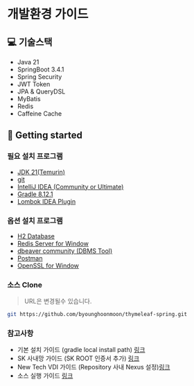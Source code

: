 # 개발환경 가이드

## 💻 기술스택

- Java 21
- SpringBoot 3.4.1
- Spring Security
- JWT Token
- JPA & QueryDSL
- MyBatis
- Redis
- Caffeine Cache

## 🚀 Getting started

### 필요 설치 프로그램

- [JDK 21(Temurin)](https://adoptium.net/temurin/releases/)
- [git](https://github.com/git-for-windows/git/releases/download/v2.48.1.windows.1/Git-2.48.1-64-bit.exe)
- [IntelliJ IDEA (Community or Ultimate)](https://download.jetbrains.com/idea/ideaIC-2024.3.3.exe?_gl=1*1uwym0o*_gcl_au*NjMxNTMzOTExLjE3MzYyOTU5MDE.*FPAU*NjMxNTMzOTExLjE3MzYyOTU5MDE.*_ga*NDgxNzMxMjY0LjE3MzYxNDY4ODM.*_ga_9J976DJZ68*MTczOTUyMDE3Mi4xMS4xLjE3Mzk1MjAxOTkuMzMuMC4w)
- [Gradle 8.12.1](https://gradle.org/next-steps/?version=8.12.1&format=all)
- [Lombok IDEA Plugin](./install/lombok-243.23654.189.zip)

### 옵션 설치 프로그램

- [H2 Database](./install/h2-setup-2024-08-11.exe)
- [Redis Server for Window](https://github.com/microsoftarchive/redis/releases)
- [dbeaver community (DBMS Tool)](https://dbeaver.io/download/)
- [Postman](https://www.postman.com/downloads/)
- [OpenSSL for Window](https://slproweb.com/products/Win32OpenSSL.html)

### 소스 Clone
> URL은 변경될수 있습니다.
```bash
git https://github.com/byounghoonmoon/thymeleaf-spring.git
```

### 참고사항

- 기본 설치 가이드 (gradle local install path) [링크](./910-install-basic-guide.md)
- SK 사내망 가이드 (SK ROOT 인증서 추가) [링크](./920-install-sk-guide.md)
- New Tech VDI 가이드 (Repository 사내 Nexus 설정)[링크](./930-install-new-tech-vdi-guide.md)
- 소스 실행 가이드 [링크](./940-install-source-guide.md)
